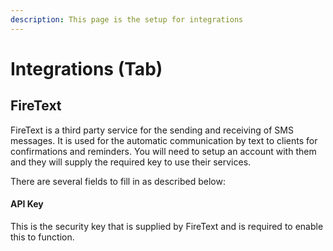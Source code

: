 ```yaml
---
description: This page is the setup for integrations
---
```


# Integrations \(Tab\)

## FireText

FireText is a third party service for the sending and receiving of SMS messages. It is used for the automatic communication by text to clients for confirmations and reminders. You will need to setup an account with them and they will supply the required key to use their services.

There are several fields to fill in as described below:

#### API Key 

This is the security key that is supplied by FireText and is required to enable this to function.



